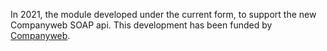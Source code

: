In 2021, the module developed under the current form, to support the new
Companyweb SOAP api. This development has been funded by
[Companyweb](https://www.companyweb.be).

